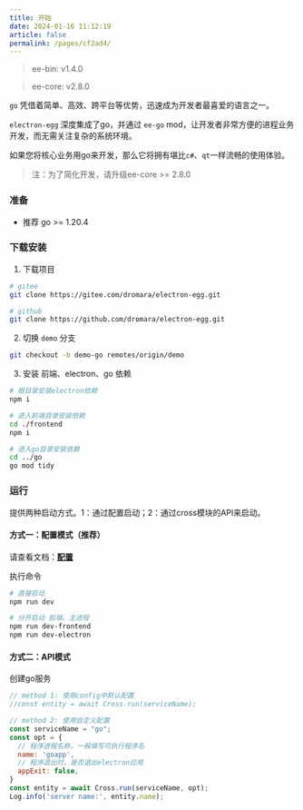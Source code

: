 ```yaml
---
title: 开始
date: 2024-01-16 11:12:19
article: false
permalink: /pages/cf2ad4/
---
```


> ee-bin: v1.4.0

> ee-core: v2.8.0

`go` 凭借着简单、高效、跨平台等优势，迅速成为开发者最喜爱的语言之一。

`electron-egg` 深度集成了go，并通过 `ee-go` mod，让开发者非常方便的进程业务开发，而无需关注复杂的系统环境。

如果您将核心业务用go来开发，那么它将拥有堪比`c#`、`qt`一样流畅的使用体验。

> 注：为了简化开发，请升级ee-core >= 2.8.0

### 准备
- 推荐 go >= 1.20.4 

### 下载安装
1. 下载项目
```bash
# gitee
git clone https://gitee.com/dromara/electron-egg.git

# github
git clone https://github.com/dromara/electron-egg.git
```

2. 切换 `demo` 分支
```bash
git checkout -b demo-go remotes/origin/demo
```

3. 安装 前端、electron、go 依赖
```bash
# 根目录安装electron依赖
npm i

# 进入前端目录安装依赖
cd ./frontend 
npm i

# 进入go目录安装依赖
cd ../go
go mod tidy
```

### 运行
提供两种启动方式。1：通过配置启动；2：通过cross模块的API来启动。

#### 方式一：配置模式（推荐）
请查看文档：[**配置**](/pages/9fd5ba/)

执行命令
```bash
# 直接启动
npm run dev

# 分开启动 前端、主进程
npm run dev-frontend
npm run dev-electron
```

#### 方式二：API模式
创建go服务
```javascript  
// method 1: 使用config中默认配置
//const entity = await Cross.run(serviceName);

// method 2: 使用自定义配置
const serviceName = "go";
const opt = {
  // 程序进程名称，一般填写可执行程序名
  name: 'goapp',
  // 程序退出时，是否退出electron应用
  appExit: false,
}
const entity = await Cross.run(serviceName, opt);
Log.info('server name:', entity.name);
```








